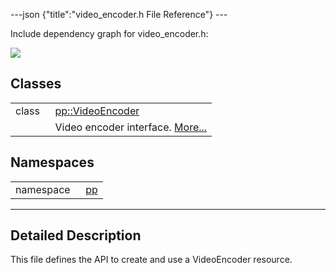 ---json {"title":"video\_encoder.h File Reference"} ---

Include dependency graph for video\_encoder.h:

![](/docs/native-client/pepper_stable/cpp/video__encoder_8h__incl.png)

Classes
-------

<table><tbody><tr class="odd"><td style="text-align: right;">class  </td><td><a href="/docs/native-client/pepper_stable/cpp/classpp_1_1_video_encoder/" class="el">pp::VideoEncoder</a></td></tr><tr class="even"><td style="text-align: right;"> </td><td>Video encoder interface. <a href="/docs/native-client/pepper_stable/cpp/classpp_1_1_video_encoder#details">More...</a><br />
</td></tr></tbody></table>

Namespaces
----------

<table><tbody><tr class="odd"><td style="text-align: right;">namespace  </td><td><a href="/docs/native-client/pepper_stable/cpp/namespacepp/" class="el">pp</a></td></tr></tbody></table>

------------------------------------------------------------------------

<span id="details" class="anchor" style="margin: 0;"></span>

Detailed Description
--------------------

This file defines the API to create and use a VideoEncoder resource.
